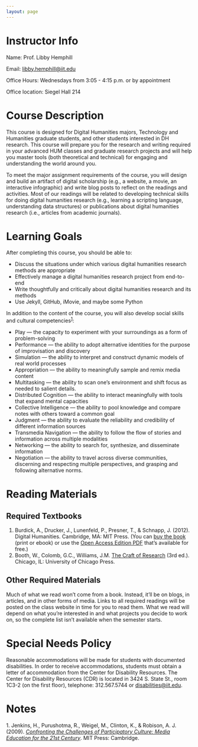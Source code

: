 ```yaml
---
layout: page
---
```


# Instructor Info
Name: Prof. Libby Hemphill

Email: [libby.hemphill@iit.edu](mailto:libby.hemphill@iit.edu)

Office Hours: Wednesdays from 3:05 - 4:15 p.m. or by appointment

Office location: Siegel Hall 214 

# Course Description

This course is designed for Digital Humanities majors, Technology and Humanities graduate students, and other students interested in DH research. This course will prepare you for the research and writing required in your advanced HUM classes and graduate research projects and will help you master tools (both theoretical and technical) for engaging and understanding the world around you.

To meet the major assignment requirements of the course, you will design and build an artifact of digital scholarship (e.g., a website, a movie, an interactive infographic) and write blog posts to reflect on the readings and activities. Most of our readings will be related to developing technical skills for doing digital humanities research (e.g., learning a scripting language, understanding data structures) or publications about digital humanities research (i.e., articles from academic journals).
# Learning Goals
After completing this course, you should be able to:

* Discuss the situations under which various digital humanities research methods are appropriate* Effectively manage a digital humanities research project from end-to-end
* Write thoughtfully and critically about digital humanities research and its methods
* Use Jekyll, GitHub, iMovie, and maybe some Python

In addition to the content of the course, you will also develop social skills and cultural competencies<sup>[1](#jenkins)</sup>:

- Play — the capacity to experiment with your surroundings as a form of problem-solving
- Performance — the ability to adopt alternative identities for the purpose of improvisation and discovery
- Simulation — the ability to interpret and construct dynamic models of real world processes
- Appropriation — the ability to meaningfully sample and remix media content
- Multitasking — the ability to scan one’s environment and shift focus as needed to salient details.
- Distributed Cognition — the ability to interact meaningfully with tools that expand mental capacities
- Collective Intelligence — the ability to pool knowledge and compare notes with others toward a common goal
- Judgment — the ability to evaluate the reliability and credibility of different information sources
- Transmedia Navigation — the ability to follow the flow of stories and information across multiple modalities
- Networking — the ability to search for, synthesize, and disseminate information
- Negotiation — the ability to travel across diverse communities, discerning and respecting multiple perspectives, and grasping and following alternative norms.# Reading Materials

## Required Textbooks
1.	Burdick, A., Drucker, J., Lunenfeld, P., Presner, T., & Schnapp, J. (2012). Digital Humanities. Cambridge, MA: MIT Press. (You can [buy the book](https://mitpress.mit.edu/store/9248.html) (print or ebook) or use the [Open Access Edition PDF](http://mitpress.mit.edu/sites/default/files/titles/content/9780262018470_Open_Access_Edition.pdf) that’s available for free.)2.	Booth, W., Colomb, G.C., Williams, J.M. [The Craft of Research](http://www.amazon.com/Research-Chicago-Writing-Editing-Publishing/dp/0226065669/ref=sr_1_1?ie=UTF8&qid=1457466509&sr=8-1&keywords=craft+of+research) (3rd ed.). Chicago, IL: University of Chicago Press.
## Other Required Materials
Much of what we read won’t come from a book. Instead, it’ll be on blogs, in articles, and in other forms of media. Links to all required readings will be posted on the class website in time for you to read them. What we read will depend on what you’re interested in and what projects you decide to work on, so the complete list isn’t available when the semester starts.# Special Needs Policy
Reasonable accommodations will be made for students with documented disabilities. In order to receive accommodations, students must obtain a letter of accommodation from the Center for Disability Resources. The Center for Disability Resources (CDR) is located in 3424 S. State St., room 1C3-2 (on the first floor), telephone: 312.567.5744 or [disabilities@iit.edu](mailto:disabilities@iit.edu).# Notes<a name="jenkins">1.</a> Jenkins, H., Purushotma, R., Weigel, M., Clinton, K., & Robison, A. J. (2009). _[Confronting the Challenges of Participatory Culture: Media Education for the 21st Century](https://mitpress.mit.edu/sites/default/files/titles/free_download/9780262513623_Confronting_the_Challenges.pdf)_. MIT Press: Cambridge.